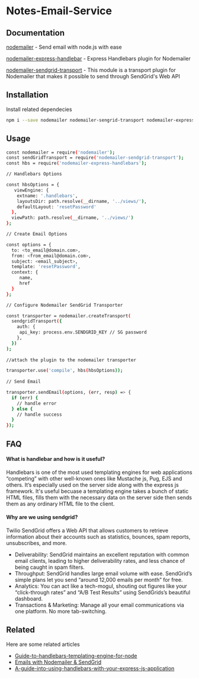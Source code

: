 # Notes-Email-Service


## Documentation

[nodemailer](https://www.npmjs.com/package/nodemailer) -  Send email with node.js with ease

[nodemailer-express-handlebar](https://www.npmjs.com/package/nodemailer-express-handlebars) - Express Handlebars plugin for Nodemailer

[nodemailer-sendgrid-transport](https://www.npmjs.com/package/nodemailer-sendgrid-transport) - This module is a transport plugin for Nodemailer that makes it possible to send through SendGrid's Web API

  
## Installation 

Install related dependecies


```bash
npm i --save nodemailer nodemailer-sengrid-transport nodemailer-express-handlebar

```


## Usage 



```bash 
const nodemailer = require('nodemailer');
const sendGridTransport = require('nodemailer-sendgrid-transport');
const hbs = require('nodemailer-express-handlebars');

// Handlebars Options

const hbsOptions = {
   viewEngine: {
    extname: '.handlebars',
    layoutsDir: path.resolve(__dirname, '../views/'),
    defaultLayout: 'resetPassword'
  },
  viewPath: path.resolve(__dirname, '../views/')
};

// Create Email Options

const options = {
  to: <to_email@domain.com>,
  from: <from_email@domain.com>, 
  subject: <email_subject>,
  template: 'resetPassword',
  context: {
     name,
     href
  }         
};

// Configure Nodemailer SendGrid Transporter

const transporter = nodemailer.createTransport(
  sendgridTransport({
    auth: {
     api_key: process.env.SENDGRID_KEY // SG password
    },
  })
);
    
//attach the plugin to the nodemailer transporter

transporter.use('compile', hbs(hbsOptions));
    
// Send Email

transporter.sendEmail(options, (err, resp) => {
  if (err) {
    // handle error
  } else {
    // handle success
  }
});
```
## FAQ

#### What is handlebar and how is it useful?

Handlebars is one of the most used templating engines for web applications “competing” with other well-known ones like Mustache js, Pug, EJS and others. It’s especially used on the server side along with the express js framework.
It's useful becuase a templating engine takes a bunch of static HTML files, fills them with the necessary data on the server side then sends them as any ordinary HTML file to the client.

#### Why are we using sendgrid?

Twilio SendGrid offers a Web API that allows customers to retrieve information about their accounts such as statistics, bounces, spam reports, unsubscribes, and more. 

- Deliverability: SendGrid maintains an excellent reputation with common email clients, leading to higher deliverability rates, and less chance of being caught in spam filters.
- Throughput: SendGrid handles large email volume with ease. SendGrid’s simple plans let you send “around 12,000 emails per month” for free.
- Analytics: You can act like a tech-mogul, shouting out figures like your “click-through rates” and “A/B Test Results” using SendGrids’s beautiful dashboard.
- Transactions & Marketing: Manage all your email communications via one platform. No more tab-switching.

  
## Related

Here are some related articles

- [Guide-to-handlebars-templating-engine-for-node](https://stackabuse.com/guide-to-handlebars-templating-engine-for-node)
- [Emails with Nodemailer & SendGrid](https://medium.com/code-well-live-forever/emails-with-nodemailer-sendgrid-c98cd37c8e03)
- [A-guide-into-using-handlebars-with-your-express-js-application](https://waelyasmina.medium.com/a-guide-into-using-handlebars-with-your-express-js-application-22b944443b65)

  
